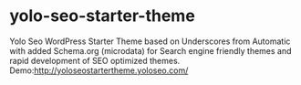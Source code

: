 # yolo-seo-starter-theme
Yolo Seo WordPress Starter Theme based on Underscores from Automatic with added Schema.org (microdata) for Search engine friendly themes and rapid development of SEO optimized themes. Demo:http://yoloseostartertheme.yoloseo.com/
